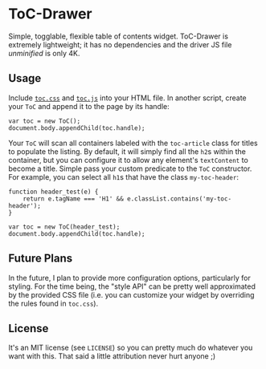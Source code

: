 # ToC-Drawer

Simple, togglable, flexible table of contents widget. ToC-Drawer is extremely lightweight; it has no dependencies and the driver JS file *unminified* is only 4K.

## Usage

Include [`toc.css`](css-raw) and [`toc.js`](js-raw) into your HTML file. In another script, create your `ToC` and append it to the page by its handle:

    var toc = new ToC();
    document.body.appendChild(toc.handle);

Your `ToC` will scan all containers labeled with the `toc-article` class for titles to populate the listing. By default, it will simply find all the `h2`s within the container, but you can configure it to allow any element's `textContent` to become a title. Simple pass your custom predicate to the `ToC` constructor. For example, you can select all `h1`s that have the class `my-toc-header`:

    function header_test(e) {
        return e.tagName === 'H1' && e.classList.contains('my-toc-header');
    }

    var toc = new ToC(header_test);
    document.body.appendChild(toc.handle);

## Future Plans

In the future, I plan to provide more configuration options, particularly for styling. For the time being, the "style API" can be pretty well approximated by the provided CSS file (i.e. you can customize your widget by overriding the rules found in `toc.css`).

## License

It's an MIT license (see `LICENSE`) so you can pretty much do whatever you want with this. That said a little attribution never hurt anyone ;)

[css-raw]: https://raw.githubusercontent.com/wbadart/ToC-Drawer/master/toc.css
[js-raw]: https://raw.githubusercontent.com/wbadart/ToC-Drawer/master/toc.js
